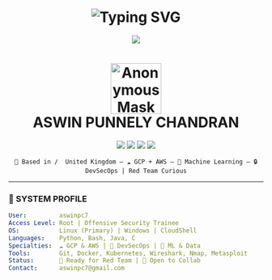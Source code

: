 
<h1 align="center">
  <img src="https://readme-typing-svg.herokuapp.com?font=Fira+Code&weight=500&size=24&pause=1000&color=00FF00&center=true&vCenter=true&width=435&lines=Initializing+$Aswin...;Booting+Cloud+Node...;Deploying+ML+Models...;Monitoring+Cyber+Threats..." alt="Typing SVG" />
</h1>


<p align="center">
  <img src="https://readme-typing-svg.herokuapp.com?font=Fira+Code&weight=600&size=24&duration=3000&pause=1000&color=00FF00&center=true&vCenter=true&width=450&lines=Access+Granted...;Booting+@$w1n.;Loading+Cloud+and+ML+Modules;Monitoring+Cyber+Threats...">
</p>

<h1 align="center">
  <img src="https://github.com/YOUR-USERNAME/YOUR-REPO/blob/main/assets/anonymous-mask.png?raw=true" width="100" alt="Anonymous Mask" />
  <br/>
  ASWIN PUNNELY CHANDRAN
</h1>







<p align="center">
  <img src="https://img.shields.io/badge/CS%20Student-00FF00?style=flat-square&logo=linux&logoColor=white&labelColor=0D1117&color=00FF00" />
  <img src="https://img.shields.io/badge/Cloud%20Explorer-00FF00?style=flat-square&logo=amazon-aws&logoColor=white&labelColor=0D1117&color=00FF00" />
  <img src="https://img.shields.io/badge/ML%20Apprentice-00FF00?style=flat-square&logo=google-cloud&logoColor=white&labelColor=0D1117&color=00FF00" />
  <img src="https://img.shields.io/badge/Cybersecurity%20Enthusiast-00FF00?style=flat-square&logo=hackthebox&logoColor=white&labelColor=0D1117&color=00FF00" />
</p>

<p align="center">
  <code>📍 Based in /  United Kingdom — ☁️ GCP + AWS — 🧠 Machine Learning — 🔒 DevSecOps | Red Team Curious</code>
</p>




---

### 🧠 SYSTEM PROFILE

```yaml
User:         aswinpc7
Access Level: Root | Offensive Security Trainee
OS:           Linux (Primary) | Windows | CloudShell
Languages:    Python, Bash, Java, C
Specialties:  ☁️ GCP & AWS | 🔐 DevSecOps | 🧠 ML & Data
Tools:        Git, Docker, Kubernetes, Wireshark, Nmap, Metasploit
Status:       🚀 Ready for Red Team | 🤝 Open to Collab
Contact:      aswinpc7@gmail.com
